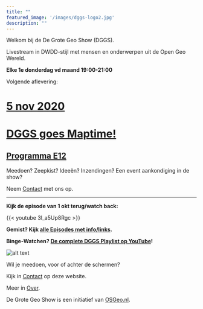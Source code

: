 ```yaml
---
title: ""
featured_image: '/images/dggs-logo2.jpg'
description: ""
---
```


Welkom bij de De Grote Geo Show (DGGS).
   
Livestream in DWDD-stijl met mensen en onderwerpen uit de Open Geo Wereld.

__Elke 1e donderdag vd maand 19:00-21:00__

Volgende aflevering:  

# __[__5 nov 2020__ ](/episode/episode-0012/)__

# __[DGGS goes Maptime!](/episode/episode-0012/)__

## __[Programma E12](/episode/episode-0012/)__
 

Meedoen? Zeepkist? Ideeën? Inzendingen? Een event aankondiging in de show?

Neem [Contact](/contact/) met ons op. 



 -----
__Kijk de episode van 1 okt terug/watch back:__
 
{{< youtube 3l_a5Up8Rgc >}}

__Gemist? Kijk [alle Episodes met info/links](/episode).__ 
 
__Binge-Watchen? [De complete DGGS Playlist op YouTube](https://www.youtube.com/playlist?list=PLJMEnRQpAfZqCkhGh3lb3KUnXssK7Sk6C)!__

![alt text](/images/screenshots/episode-1-10.png "Episode #1-#10")

Wil je meedoen, voor of achter de schermen?

Kijk in [Contact](/contact/) op deze website.

Meer in [Over](/about/).

De Grote Geo Show is een initiatief van [OSGeo.nl](https://osgeo.nl).
                                                                   
